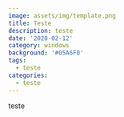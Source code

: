 ```yaml
---
image: assets/img/template.png
title: Teste
description: teste
date: '2020-02-12'
category: windows
background: '#05A6F0'
tags:
  - teste
categories:
  - teste
---
```

teste
